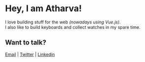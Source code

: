 # Hey, I am Atharva!

I love building stuff for the web _(nowadays using Vue.js)_.  
I also like to build keyboards and collect watches in my spare time.

## Want to talk?   
[Email](mailto:mail@atharvasharma.in) | [Twitter](https://twitter.com/atharva3010) | [Linkedin](https://www.linkedin.com/in/atharva3010)
